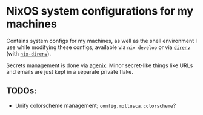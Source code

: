 # NixOS system configurations for my machines

Contains system configs for my machines, as well as the shell environment I use while modifying these configs, available via `nix develop` or via [`direnv`](https://direnv.net/) (with [`nix-direnv`](https://github.com/nix-community/nix-direnv)).

Secrets management is done via [agenix](https://github.com/ryantm/agenix). Minor secret-like things like URLs and emails are just kept in a separate private flake.

## TODOs:
- Unify colorscheme management; `config.mollusca.colorscheme`?
